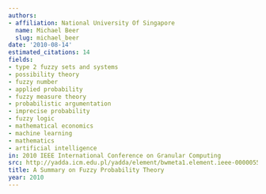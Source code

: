 ```yaml
---
authors:
- affiliation: National University Of Singapore
  name: Michael Beer
  slug: michael_beer
date: '2010-08-14'
estimated_citations: 14
fields:
- type 2 fuzzy sets and systems
- possibility theory
- fuzzy number
- applied probability
- fuzzy measure theory
- probabilistic argumentation
- imprecise probability
- fuzzy logic
- mathematical economics
- machine learning
- mathematics
- artificial intelligence
in: 2010 IEEE International Conference on Granular Computing
src: http://yadda.icm.edu.pl/yadda/element/bwmeta1.element.ieee-000005576237
title: A Summary on Fuzzy Probability Theory
year: 2010
---
```

